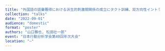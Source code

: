```yaml
---
title: "外国語の語彙獲得における派生的刺激間関係の成立にタクト訓練、双方向性イントラバーバル訓練が及ぼす効果の比較：Daly and Dounavi (2020)のシステマティック・リプリケーション"
collection: "talks"
date: "2022-09-01"
audience: "domestic"
format: "poster"
authors: "山口雅也, 松田壮一郎"
event: "日本行動分析学会第40回年次大会"
location: "—"
---
```

